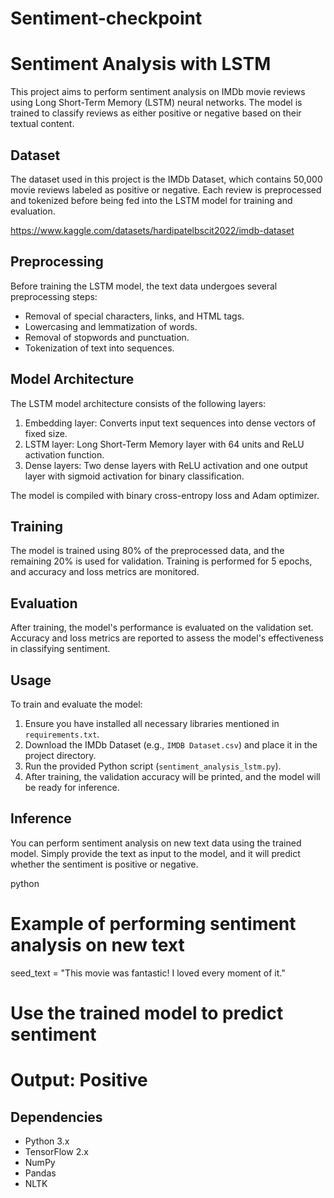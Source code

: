# Sentiment-checkpoint


# Sentiment Analysis with LSTM

This project aims to perform sentiment analysis on IMDb movie reviews using Long Short-Term Memory (LSTM) neural networks. The model is trained to classify reviews as either positive or negative based on their textual content.

## Dataset

The dataset used in this project is the IMDb Dataset, which contains 50,000 movie reviews labeled as positive or negative. Each review is preprocessed and tokenized before being fed into the LSTM model for training and evaluation.

https://www.kaggle.com/datasets/hardipatelbscit2022/imdb-dataset

## Preprocessing

Before training the LSTM model, the text data undergoes several preprocessing steps:

- Removal of special characters, links, and HTML tags.
- Lowercasing and lemmatization of words.
- Removal of stopwords and punctuation.
- Tokenization of text into sequences.

## Model Architecture

The LSTM model architecture consists of the following layers:

1. Embedding layer: Converts input text sequences into dense vectors of fixed size.
2. LSTM layer: Long Short-Term Memory layer with 64 units and ReLU activation function.
3. Dense layers: Two dense layers with ReLU activation and one output layer with sigmoid activation for binary classification.

The model is compiled with binary cross-entropy loss and Adam optimizer.

## Training

The model is trained using 80% of the preprocessed data, and the remaining 20% is used for validation. Training is performed for 5 epochs, and accuracy and loss metrics are monitored.

## Evaluation

After training, the model's performance is evaluated on the validation set. Accuracy and loss metrics are reported to assess the model's effectiveness in classifying sentiment.

## Usage

To train and evaluate the model:

1. Ensure you have installed all necessary libraries mentioned in `requirements.txt`.
2. Download the IMDb Dataset (e.g., `IMDB Dataset.csv`) and place it in the project directory.
3. Run the provided Python script (`sentiment_analysis_lstm.py`).
4. After training, the validation accuracy will be printed, and the model will be ready for inference.

## Inference

You can perform sentiment analysis on new text data using the trained model. Simply provide the text as input to the model, and it will predict whether the sentiment is positive or negative.

python
# Example of performing sentiment analysis on new text
seed_text = "This movie was fantastic! I loved every moment of it."
# Use the trained model to predict sentiment
# Output: Positive


## Dependencies

- Python 3.x
- TensorFlow 2.x
- NumPy
- Pandas
- NLTK

